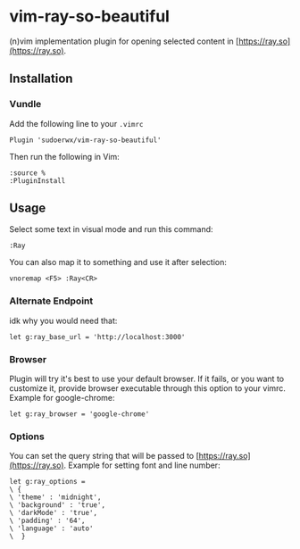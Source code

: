 # vim-ray-so-beautiful

(n)vim implementation plugin for opening selected content in [https://ray.so](https://ray.so).

## Installation

### Vundle

Add the following line to your `.vimrc`

```vimL
Plugin 'sudoerwx/vim-ray-so-beautiful'
```

Then run the following in Vim:

```
:source %
:PluginInstall
```

## Usage

Select some text in visual mode and run this command:
```vimL
:Ray
```

You can also map it to something and use it after selection:

```vimL
vnoremap <F5> :Ray<CR>
```

### Alternate Endpoint
idk why you would need that:

```vimL
let g:ray_base_url = 'http://localhost:3000'
```

### Browser
Plugin will try it's best to use your default browser. If it fails, or you want to customize it,
provide browser executable through this option to your vimrc. Example for google-chrome:

```vimL
let g:ray_browser = 'google-chrome'
```

### Options
You can set the query string that will be passed to [https://ray.so](https://ray.so).
Example for setting font and line number:

```vimL
let g:ray_options =
\ {
\ 'theme' : 'midnight',
\ 'background' : 'true',
\ 'darkMode' : 'true',
\ 'padding' : '64',
\ 'language' : 'auto'
\  }
```
